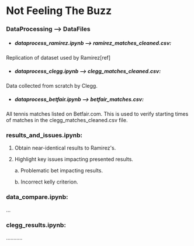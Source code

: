 # Not Feeling The Buzz


### DataProcessing ⟶ DataFiles

- ##### dataprocess_ramirez.ipynb ⟶ ramirez_matches_cleaned.csv: 
Replication of dataset used by Ramirez[ref]

- ##### dataprocess_clegg.ipynb ⟶ clegg_matches_cleaned.csv:
Data collected from scratch by Clegg.

- ##### dataprocess_betfair.ipynb ⟶ betfair_matches.csv:
All tennis matches listed on Betfair.com.
This is used to verify starting times of
matches in the clegg_matches_cleaned.csv file.


### results_and_issues.ipynb:
1. Obtain near-identical results to Ramirez's.
2. Highlight key issues impacting presented results.

    a. Problematic bet impacting results.

    b. Incorrect kelly criterion.

### data_compare.ipynb:
...

### clegg_results.ipynb:
...........
